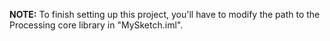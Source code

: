 **NOTE:** To finish setting up this project, you'll have to modify the path to the Processing core library in "MySketch.iml".
